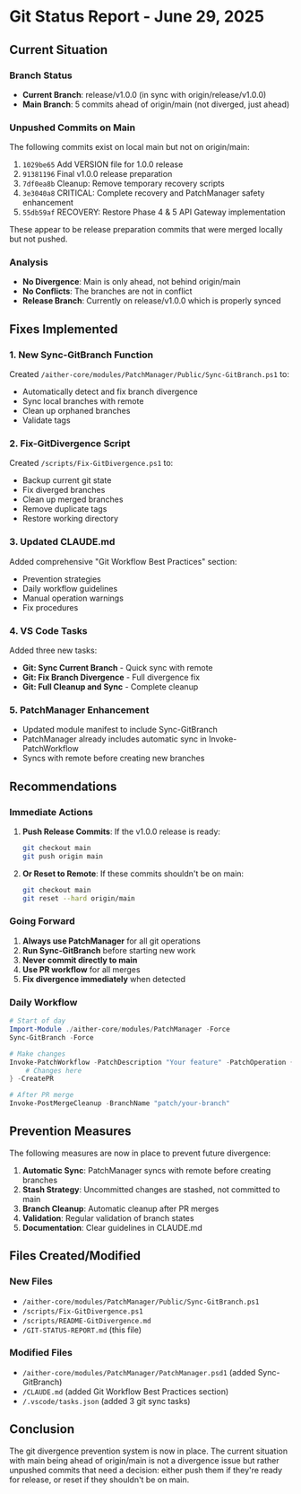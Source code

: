 # Git Status Report - June 29, 2025

## Current Situation

### Branch Status
- **Current Branch**: release/v1.0.0 (in sync with origin/release/v1.0.0)
- **Main Branch**: 5 commits ahead of origin/main (not diverged, just ahead)

### Unpushed Commits on Main
The following commits exist on local main but not on origin/main:
1. `1029be65` Add VERSION file for 1.0.0 release
2. `91381196` Final v1.0.0 release preparation
3. `7df0ea8b` Cleanup: Remove temporary recovery scripts
4. `3e3040a8` CRITICAL: Complete recovery and PatchManager safety enhancement
5. `55db59af` RECOVERY: Restore Phase 4 & 5 API Gateway implementation

These appear to be release preparation commits that were merged locally but not pushed.

### Analysis
- **No Divergence**: Main is only ahead, not behind origin/main
- **No Conflicts**: The branches are not in conflict
- **Release Branch**: Currently on release/v1.0.0 which is properly synced

## Fixes Implemented

### 1. New Sync-GitBranch Function
Created `/aither-core/modules/PatchManager/Public/Sync-GitBranch.ps1` to:
- Automatically detect and fix branch divergence
- Sync local branches with remote
- Clean up orphaned branches
- Validate tags

### 2. Fix-GitDivergence Script
Created `/scripts/Fix-GitDivergence.ps1` to:
- Backup current git state
- Fix diverged branches
- Clean up merged branches
- Remove duplicate tags
- Restore working directory

### 3. Updated CLAUDE.md
Added comprehensive "Git Workflow Best Practices" section:
- Prevention strategies
- Daily workflow guidelines
- Manual operation warnings
- Fix procedures

### 4. VS Code Tasks
Added three new tasks:
- **Git: Sync Current Branch** - Quick sync with remote
- **Git: Fix Branch Divergence** - Full divergence fix
- **Git: Full Cleanup and Sync** - Complete cleanup

### 5. PatchManager Enhancement
- Updated module manifest to include Sync-GitBranch
- PatchManager already includes automatic sync in Invoke-PatchWorkflow
- Syncs with remote before creating new branches

## Recommendations

### Immediate Actions
1. **Push Release Commits**: If the v1.0.0 release is ready:
   ```bash
   git checkout main
   git push origin main
   ```

2. **Or Reset to Remote**: If these commits shouldn't be on main:
   ```bash
   git checkout main
   git reset --hard origin/main
   ```

### Going Forward
1. **Always use PatchManager** for all git operations
2. **Run Sync-GitBranch** before starting new work
3. **Never commit directly to main**
4. **Use PR workflow** for all merges
5. **Fix divergence immediately** when detected

### Daily Workflow
```powershell
# Start of day
Import-Module ./aither-core/modules/PatchManager -Force
Sync-GitBranch -Force

# Make changes
Invoke-PatchWorkflow -PatchDescription "Your feature" -PatchOperation {
    # Changes here
} -CreatePR

# After PR merge
Invoke-PostMergeCleanup -BranchName "patch/your-branch"
```

## Prevention Measures

The following measures are now in place to prevent future divergence:

1. **Automatic Sync**: PatchManager syncs with remote before creating branches
2. **Stash Strategy**: Uncommitted changes are stashed, not committed to main
3. **Branch Cleanup**: Automatic cleanup after PR merges
4. **Validation**: Regular validation of branch states
5. **Documentation**: Clear guidelines in CLAUDE.md

## Files Created/Modified

### New Files
- `/aither-core/modules/PatchManager/Public/Sync-GitBranch.ps1`
- `/scripts/Fix-GitDivergence.ps1`
- `/scripts/README-GitDivergence.md`
- `/GIT-STATUS-REPORT.md` (this file)

### Modified Files
- `/aither-core/modules/PatchManager/PatchManager.psd1` (added Sync-GitBranch)
- `/CLAUDE.md` (added Git Workflow Best Practices section)
- `/.vscode/tasks.json` (added 3 git sync tasks)

## Conclusion

The git divergence prevention system is now in place. The current situation with main being ahead of origin/main is not a divergence issue but rather unpushed commits that need a decision: either push them if they're ready for release, or reset if they shouldn't be on main.